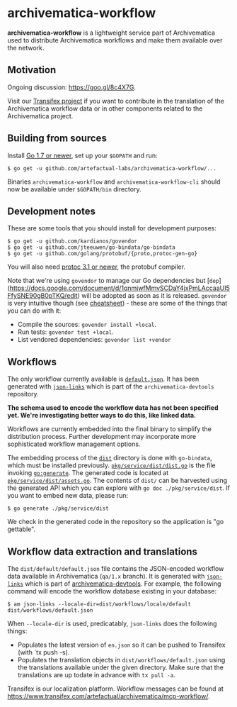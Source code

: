 # archivematica-workflow

**archivematica-workflow** is a lightweight service part of Archivematica used to distribute Archivematica workflows and make them available over the network.

## Motivation

Ongoing discussion: https://goo.gl/8c4X7G.

Visit our [Transifex project](https://www.transifex.com/artefactual/archivematica/dashboard/) if you want to contribute in the translation of the Archivematica workflow data or in other components related to the Archivematica project.

## Building from sources

Install [Go 1.7 or newer](https://golang.org/dl/), set up your `$GOPATH` and run:

    $ go get -u github.com/artefactual-labs/archivematica-workflow/...

Binaries `archivematica-workflow` and `archivematica-workflow-cli` should now be available under `$GOPATH/bin` directory.

## Development notes

These are some tools that you should install for development purposes:

    $ go get -u github.com/kardianos/govendor
    $ go get -u github.com/jteeuwen/go-bindata/go-bindata
    $ go get -u github.com/golang/protobuf/{proto,protoc-gen-go}

You will also need [protoc 3.1 or newer](https://github.com/google/protobuf/releases), the protobuf compiler.

Note that we're using `govendor` to manage our Go dependencies but [`dep`] (https://docs.google.com/document/d/1qnmjwfMmvSCDaY4jxPmLAccaaUI5FfySNE90gB0pTKQ/edit) will be adopted as soon as it is released. `govendor` is very intuitive though (see [cheatsheet](https://github.com/kardianos/govendor/wiki/Govendor-CheatSheet)) - these are some of the things that you can do with it:

- Compile the sources: `govendor install +local`.
- Run tests: `govendor test +local`.
- List vendored dependencies: `govendor list +vendor`

## Workflows

The only workflow currently available is [`default.json`](dist/default.json). It has been generated with [`json-links`](https://github.com/artefactual/archivematica-devtools/commit/147141fec86a14dd0585129dfb99f48134142548) which is part of the `archivematica-devtools` repository.

**The schema used to encode the workflow data has not been specified yet. We're investigating better ways to do this, like linked data.**

Workflows are currently embedded into the final binary to simplify the distribution process. Further development may incorporate more sophisticated workflow management options.

The embedding process of the [`dist`](dist/) directory is done with `go-bindata`, which must be installed previously. [`pkg/service/dist/dist.go`](pkg/service/dist/dist.go) is the file invoking [`go:generate`](https://blog.golang.org/generate). The generated code is located at [`pkg/service/dist/assets.go`](pkg/service/dist/assets.go). The contents of `dist/` can be harvested using the generated API which you can explore with `go doc ./pkg/service/dist`. If you want to embed new data, please run:

    $ go generate ./pkg/service/dist

We check in the generated code in the repository so the application is "go gettable".

## Workflow data extraction and translations

The `dist/default/default.json` file contains the JSON-encoded workflow data available in Archivematica (`qa/1.x` branch). It is generated with [`json-links`](https://github.com/artefactual/archivematica-devtools/commit/147141fec86a14dd0585129dfb99f48134142548) which is part of [archivematica-devtools](https://github.com/artefactual/archivematica-devtools). For example, the following command will encode the workflow database existing in your database:

    $ am json-links --locale-dir=dist/workflows/locale/default dist/workflows/default.json

When `--locale-dir` is used, predicatably, `json-links` does the following things:

- Populates the latest version of `en.json` so it can be pushed to Transifex (with `tx push -s).
- Populates the translation objects in `dist/workflows/default.json` using the translations available under the given directory. Make sure that the translations are up todate in advance with `tx pull -a`.

Transifex is our localization platform. Workflow messages can be found at https://www.transifex.com/artefactual/archivematica/mcp-workflow/.
